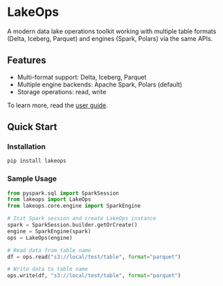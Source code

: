 # LakeOps

A modern data lake operations toolkit working with multiple table formats (Delta, Iceberg, Parquet) and engines
(Spark, Polars) via the same APIs.

## Features

- Multi-format support: Delta, Iceberg, Parquet
- Multiple engine backends: Apache Spark, Polars (default)
- Storage operations: read, write

To learn more, read the [user guide](https://hoaihuongbk.github.io/lakeops/).

## Quick Start

### Installation
```bash
pip install lakeops
```

### Sample Usage

```python
from pyspark.sql import SparkSession
from lakeops import LakeOps
from lakeops.core.engine import SparkEngine

# Init Spark session and create LakeOps instance
spark = SparkSession.builder.getOrCreate()
engine = SparkEngine(spark)
ops = LakeOps(engine)

# Read data from table name
df = ops.read("s3://local/test/table", format="parquet")

# Write data to table name
ops.write(df, "s3://local/test/table", format="parquet")

```

